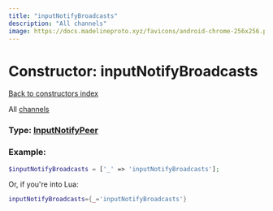 ```yaml
---
title: "inputNotifyBroadcasts"
description: "All channels"
image: https://docs.madelineproto.xyz/favicons/android-chrome-256x256.png
---
```

# Constructor: inputNotifyBroadcasts  
[Back to constructors index](index.md)



All [channels](https://core.telegram.org/api/channel)




### Type: [InputNotifyPeer](../types/InputNotifyPeer.md)


### Example:

```php
$inputNotifyBroadcasts = ['_' => 'inputNotifyBroadcasts'];
```  


Or, if you're into Lua:

```lua
inputNotifyBroadcasts={_='inputNotifyBroadcasts'}

```


